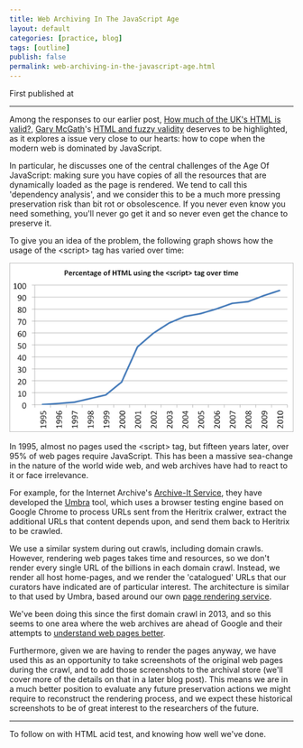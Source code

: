 ```yaml
---
title: Web Archiving In The JavaScript Age
layout: default
categories: [practice, blog]
tags: [outline]
publish: false
permalink: web-archiving-in-the-javascript-age.html
---
```


First published at 

---

Among the responses to our earlier post, [How much of the UK's HTML is valid?](http://britishlibrary.typepad.co.uk/webarchive/2014/07/how-much-of-the-uk-html-is-valid.html), [Gary McGath](https://twitter.com/GaryM03062)'s [HTML and fuzzy validity](http://fileformats.wordpress.com/2014/07/08/htmlvalidity/) deserves to be highlighted, as it explores a issue very close to our hearts: how to cope when the modern web is dominated by JavaScript.

In particular, he discusses one of the central challenges of the Age Of JavaScript: making sure you have copies of all the resources that are dynamically loaded as the page is rendered. We tend to call this 'dependency analysis', and we consider this to be a much more pressing preservation risk than bit rot or obsolescence. If you never even know you need something, you'll  never go get it and so never even get the chance to preserve it.

To give you an idea of the problem, the following graph shows how the usage of the &lt;script> tag has varied over time:

![The percentage of archived pages that use the &lt;script> tag, over time.](images/script-tag-over-time-sml.png)

In 1995, almost no pages used the &lt;script> tag, but fifteen years later, over 95% of web pages require JavaScript. This has been a massive sea-change in the nature of the world wide web, and web archives have had to react to it or face irrelevance.

For example, for the Internet Archive's [Archive-It Service](https://archive-it.org/), they have developed the [Umbra](https://github.com/internetarchive/umbra) tool, which uses a browser testing engine based on Google Chrome to process URLs sent from the Heritrix cralwer, extract the additional URLs that content depends upon, and send them back to Heritrix to be crawled.

We use a similar system during out crawls, including domain crawls. However, rendering web pages takes time and resources, so we don't render every single URL of the billions in each domain crawl. Instead, we render all host home-pages, and we render the 'catalogued' URLs that our curators have indicated are of particular interest. The architecture is similar to that used by Umbra, based around our own [page rendering service](https://github.com/ukwa/django-phantomjs).

We've been doing this since the first domain crawl in 2013, and so this seems to one area where the web archives are ahead of Google and their attempts to [understand web pages better](http://googlewebmastercentral.blogspot.co.uk/2014/05/understanding-web-pages-better.html). 

Furthermore, given we are having to render the pages anyway, we have used this as an opportunity to take screenshots of the original web pages during the crawl, and to add those screenshots to the archival store (we'll cover more of the details on that in a later blog post). This means we are in a much better position to evaluate any future preservation actions we might require to reconstruct the rendering process, and we expect these historical screenshots to be of great interest to the researchers of the future.

---

To follow on with HTML acid test, and knowing how well we've done.